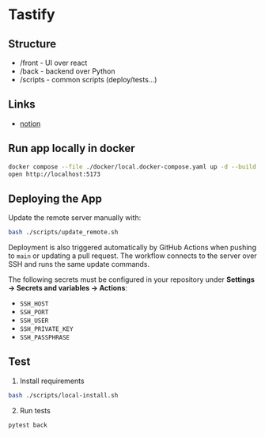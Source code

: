 # Tastify

## Structure
 * /front - UI over react
 * /back - backend over Python
 * /scripts - common scripts (deploy/tests...)

## Links
 * [notion](https://www.notion.so/GameThingsDone-1a58e2cd4ea9807483b1d2e46b4e3361)

## Run app locally in docker
```bash
docker compose --file ./docker/local.docker-compose.yaml up -d --build && sleep 1
open http://localhost:5173
```

## Deploying the App
Update the remote server manually with:
```bash
bash ./scripts/update_remote.sh
```
Deployment is also triggered automatically by GitHub Actions when pushing to
`main` or updating a pull request. The workflow connects to the server over SSH
and runs the same update commands.

The following secrets must be configured in your repository under **Settings →
Secrets and variables → Actions**:

- `SSH_HOST`
- `SSH_PORT`
- `SSH_USER`
- `SSH_PRIVATE_KEY`
- `SSH_PASSPHRASE`

## Test
1. Install requirements
```bash
bash ./scripts/local-install.sh
```
2. Run tests
```bash
pytest back
```
